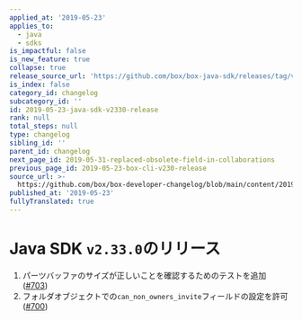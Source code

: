 ```yaml
---
applied_at: '2019-05-23'
applies_to:
  - java
  - sdks
is_impactful: false
is_new_feature: true
collapse: true
release_source_url: 'https://github.com/box/box-java-sdk/releases/tag/v2.33.0'
is_index: false
category_id: changelog
subcategory_id: ''
id: 2019-05-23-java-sdk-v2330-release
rank: null
total_steps: null
type: changelog
sibling_id: ''
parent_id: changelog
next_page_id: 2019-05-31-replaced-obsolete-field-in-collaborations
previous_page_id: 2019-05-23-box-cli-v230-release
source_url: >-
  https://github.com/box/box-developer-changelog/blob/main/content/2019/05-23-java-sdk-v2330-release.md
published_at: '2019-05-23'
fullyTranslated: true
---
```

# Java SDK `v2.33.0`のリリース

1. パーツバッファのサイズが正しいことを確認するためのテストを追加 ([#703](https://github.com/box/box-java-sdk/pull/703))
2. フォルダオブジェクトでの`can_non_owners_invite`フィールドの設定を許可 ([#700](https://github.com/box/box-java-sdk/pull/700))
